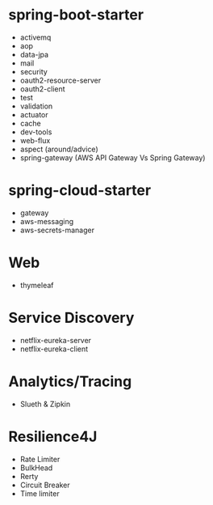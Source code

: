 # spring-boot-starter
- activemq
- aop
- data-jpa
- mail
- security
- oauth2-resource-server
- oauth2-client
- test
- validation
- actuator
- cache
- dev-tools
- web-flux
- aspect (around/advice)
- spring-gateway (AWS API Gateway Vs Spring Gateway)

# spring-cloud-starter
- gateway
- aws-messaging
- aws-secrets-manager
  
# Web
- thymeleaf
  
# Service Discovery
- netflix-eureka-server
- netflix-eureka-client

# Analytics/Tracing
- Slueth & Zipkin
  
# Resilience4J
- Rate Limiter
- BulkHead
- Rerty
- Circuit Breaker
- Time limiter
